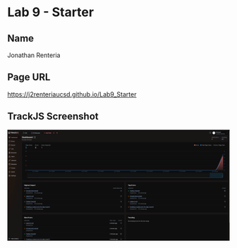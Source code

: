 # Lab 9 - Starter

## Name

Jonathan Renteria

## Page URL

https://j2renteriaucsd.github.io/Lab9_Starter

## TrackJS Screenshot

![TrackJS Screenshot](screenshot.png)